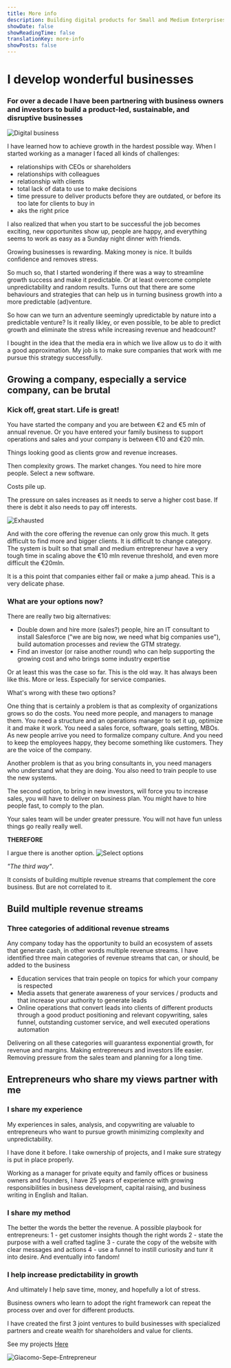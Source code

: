 ```yaml
---
title: More info
description: Building digital products for Small and Medium Enterprises
showDate: false
showReadingTime: false
translationKey: more-info
showPosts: false
---
```


# I develop wonderful businesses

### For over a decade I have been partnering with business owners and investors to build a product-led, sustainable, and disruptive businesses

![Digital business](Effortless250x.png)

I have learned how to achieve growth in the hardest possible way. When I started working as a manager I faced all kinds of challenges:

- relationships with CEOs or shareholders
- relationships with colleagues
- relationship with clients
- total lack of data to use to make decisions
- time pressure to deliver products before they are outdated, or before its too late for clients to buy in
- aks the right price

I also realized that when you start to be successful the job becomes exciting, new opportunites show up, people are happy, and everything seems to work as easy as a Sunday night dinner with friends.

Growing businesses is rewarding. Making money is nice. It builds confidence and removes stress.

So much so, that I started wondering if there was a way to streamline growth success and make it predictable. Or at least overcome complete unpredictability and random results. Turns out that there are some behaviours and strategies that can help us in turning business growth into a more predictable (ad)venture.

So how can we turn an adventure seemingly upredictable by nature into a predictable venture? Is it really likley, or even possible, to be able to predict growth and eliminate the stress while increasing revenue and headcount?

I bought in the idea that the media era in which we live allow us to do it with a good approximation. My job is to make sure companies that work with me pursue this strategy successfully.

## Growing a company, especially a service company, can be brutal

### Kick off, great start. Life is great!

You have started the company and you are between €2 and €5 mln of annual revenue.
Or you have entered your family business to support operations and sales and your company is between €10 and €20 mln.

Things looking good as clients grow and revenue increases.

Then complexity grows. The market changes. You need to hire more people. Select a new software.

Costs pile up.

The pressure on sales increases as it needs to serve a higher cost base. If there is debt it also needs to pay off interests.

![Exhausted](Laziness.png)

And with the core offering the revenue can only grow this much. It gets difficult to find more and bigger clients. It is difficult to change category. The system is built so that small and medium entrepreneur have a very tough time in scaling above the €10 mln revenue threshold, and even more difficult the €20mln.

It is a this point that companies either fail or make a jump ahead. This is a very delicate phase.

### What are your options now?

There are really two big alternatives:

- Double down and hire more (sales?) people, hire an IT consultant to install Salesforce ("we are big now, we need what big companies use"), build automation processes and review the GTM strategy.
- Find an investor (or raise another round) who can help supporting the growing cost and who brings some industry expertise

Or at least this was the case so far. This is the old way. It has always been like this. More or less. Especially for service companies.

What's wrong with these two options?

One thing that is certainly a problem is that as complexity of organizations grows so do the costs. You need more people, and managers to manage them. You need a structure and an operations manager to set it up, optimize it and make it work. You need a sales force, software, goals setting, MBOs. As new people arrive you need to formalize company culture. And you need to keep the employees happy, they become something like customers. They are the voice of the company.

Another problem is that as you bring consultants in, you need managers who understand what they are doing. You also need to train people to use the new systems.

The second option, to bring in new investors, will force you to increase sales, you will have to deliver on business plan. You might have to hire people fast, to comply to the plan.

Your sales team will be under greater pressure. You will not have fun unless things go really really well.

**THEREFORE**

I argue there is another option.
![Select options](People-finder.png)

_"The third way"_.

It consists of building multiple revenue streams that complement the core business. But are not correlated to it.

## Build multiple revenue streams

### Three categories of additional revenue streams

Any company today has the opportunity to build an ecosystem of assets that generate cash, in other words multiple revenue streams.
I have identified three main categories of revenue streams that can, or should, be added to the business

- Education services that train people on topics for which your company is respected
- Media assets that generate awareness of your services / products and that increase your authority to generate leads
- Online operations that convert leads into clients of different products through a good product positioning and relevant copywriting, sales funnel, outstanding customer service, and well executed operations automation

Delivering on all these categories will guarantess exponential growth, for revenue and margins. Making entrepreneurs and investors life easier. Removing pressure from the sales team and planning for a long time.

## Entrepreneurs who share my views partner with me

### I share my experience

My experiences in sales, analysis, and copywriting are valuable to entrepreneurs who want to pursue growth minimizing complexity and unpredictability.

I have done it before. I take ownership of projects, and I make sure strategy is put in place properly.

Working as a manager for private equity and family offices or business owners and founders, I have 25 years of experience with growing responsibilities in business development, capital raising, and business writing in English and Italian.

### I share my method

The better the words the better the revenue. A possible playbook for entrepreneurs:
1 - get customer insights though the right words
2 - state the purpose with a well crafted tagline
3 - curate the copy of the website with clear messages and actions
4 - use a funnel to instill curiosity and tunr it into desire. And eventually into fandom!

### I help increase predictability in growth

And ultimately I help save time, money, and hopefully a lot of stress.

Business owners who learn to adopt the right framework can repeat the process over and over for different products.

I have created the first 3 joint ventures to build businesses with specialized partners and create wealth for shareholders and value for clients.

See my projects [Here](https://projects.giacomosepe.com)

![Giacomo-Sepe-Entrepreneur](Giacomo-Sepe-Entrepreneur-NoBG.png)

<!--Previous text:
Most of the times business growth can be based on a simple repeatable process yet not an easy one.

It ultimately comes down to finding the right words. The better the words the better the revenue.
I have been applying this media transformation strategy at companies in the retail, technology and entertainment industries and it’s been professionally fulfilling for me as well as economically rewarding for the companies I worked with in the past.


Business owners who learn to adopt the right framework can repeat the process over and over for different products and turn their companies into portfolios of products and media, or intangible assets, that will scale and generate cash indefinitely.

Giacomo Sepe is a technology oriented general manager who has been focusing on growth for most of his life. Giacomo is specialized in digital transformation and media investments.

He gained 6 years of experience working for family offices as general manager and business development manager.
He worked for 10 years as product specialist in the private equity division at Merrill Lynch and UBS and as PE investment manager at Hines and at a multi family office PE firm, EQValue.

MBA from Columbia Business School and BA from Bocconi University.

Still writing, riding, and reading every day 🤪. -->
